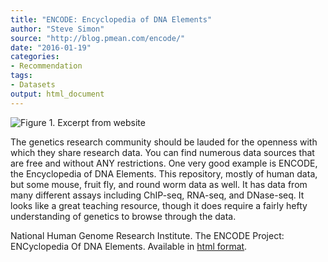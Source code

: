 ```yaml
---
title: "ENCODE: Encyclopedia of DNA Elements"
author: "Steve Simon"
source: "http://blog.pmean.com/encode/"
date: "2016-01-19"
categories:
- Recommendation
tags:
- Datasets
output: html_document
---
```


![Figure 1. Excerpt from website](http://www.pmean.com/new-images/16/encode01.png)

<div class="notes">

The genetics research community should be lauded for the openness with which they share research data. You can find numerous data sources that are free and without ANY restrictions. One very good example is ENCODE, the Encyclopedia of DNA Elements. This repository, mostly of human data, but some mouse, fruit fly, and round worm data as well. It has data from many different assays including ChIP-seq, RNA-seq, and DNase-seq. It looks like a great teaching resource, though it does require a fairly hefty understanding of genetics to browse through the data.

National Human Genome Research Institute. The ENCODE Project: ENCyclopedia Of DNA Elements. Available  in [html format][ency1].

[ency1]: http://www.genome.gov/ENCODE/

</div>

